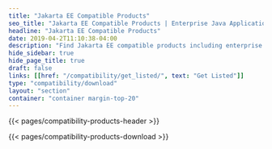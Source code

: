 ```yaml
---
title: "Jakarta EE Compatible Products"
seo_title: "Jakarta EE Compatible Products | Enterprise Java Application and Web Servers"
headline: "Jakarta EE Compatible Products"
date: 2019-04-2T11:10:38-04:00
description: "Find Jakarta EE compatible products including enterprise java application servers and platforms to build your cloud native Java application."
hide_sidebar: true
hide_page_title: true
draft: false
links: [[href: "/compatibility/get_listed/", text: "Get Listed"]]
type: "compatibility/download"
layout: "section"
container: "container margin-top-20"
---
```


{{< pages/compatibility-products-header >}}

{{< pages/compatibility-products-download >}}
